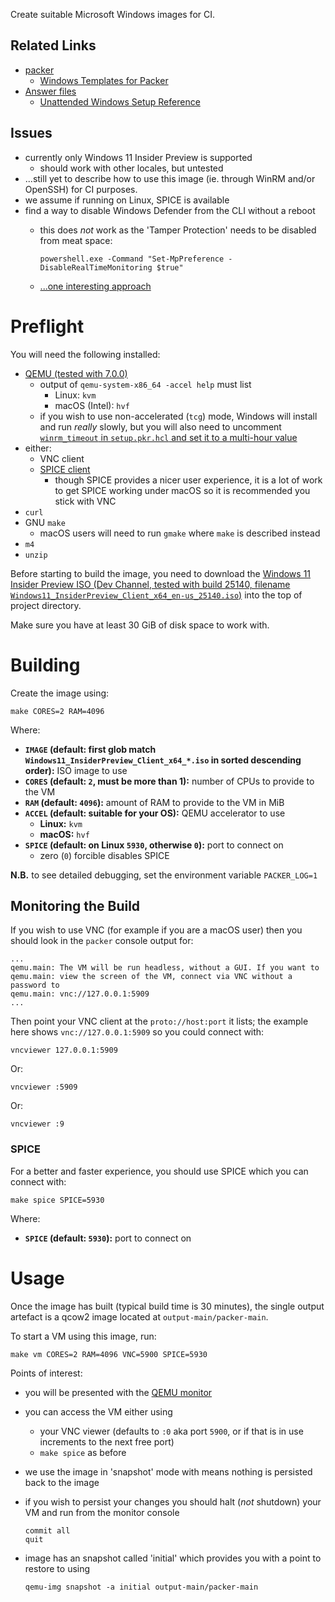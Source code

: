 Create suitable Microsoft Windows images for CI.

## Related Links

 * [packer](https://www.packer.io/docs)
     * [Windows Templates for Packer](https://github.com/StefanScherer/packer-windows)
 * [Answer files](https://docs.microsoft.com/windows-hardware/manufacture/desktop/update-windows-settings-and-scripts-create-your-own-answer-file-sxs)
     * [Unattended Windows Setup Reference](https://docs.microsoft.com/windows-hardware/customize/desktop/unattend/)

## Issues

 * currently only Windows 11 Insider Preview is supported
     * should work with other locales, but untested
 * ...still yet to describe how to use this image (ie. through WinRM and/or OpenSSH) for CI purposes.
 * we assume if running on Linux, SPICE is available
 * find a way to disable Windows Defender from the CLI without a reboot
     * this does *not* work as the 'Tamper Protection' needs to be disabled from meat space:

           powershell.exe -Command "Set-MpPreference -DisableRealTimeMonitoring $true"

     * [...one interesting approach](https://github.com/mandiant/commando-vm/issues/136#issuecomment-674270169)

# Preflight

You will need the following installed:

 * [QEMU (tested with 7.0.0)](https://www.qemu.org/)
     * output of `qemu-system-x86_64 -accel help` must list
         * Linux: `kvm`
         * macOS (Intel): `hvf`
     * if you wish to use non-accelerated (`tcg`) mode, Windows will install and run *really* slowly, but you will also need to uncomment [`winrm_timeout` in `setup.pkr.hcl` and set it to a multi-hour value](https://www.packer.io/plugins/builders/qemu)
 * either:
     * VNC client
     * [SPICE client](https://www.spice-space.org/)
         * though SPICE provides a nicer user experience, it is a lot of work to get SPICE working under macOS so it is recommended you stick with VNC
 * `curl`
 * GNU `make`
     * macOS users will need to run `gmake` where `make` is described instead
 * `m4`
 * `unzip`

Before starting to build the image, you need to download the [Windows 11 Insider Preview ISO (Dev Channel, tested with build 25140, filename `Windows11_InsiderPreview_Client_x64_en-us_25140.iso`)](https://www.microsoft.com/software-download/windowsinsiderpreviewiso) into the top of project directory.

Make sure you have at least 30 GiB of disk space to work with.

# Building

Create the image using:

    make CORES=2 RAM=4096

Where:

 * **`IMAGE` (default: first glob match `Windows11_InsiderPreview_Client_x64_*.iso` in sorted descending order):** ISO image to use
 * **`CORES` (default: `2`, must be more than 1):** number of CPUs to provide to the VM
 * **`RAM` (default: `4096`):** amount of RAM to provide to the VM in MiB
 * **`ACCEL` (default: suitable for your OS):** QEMU accelerator to use
     * **Linux:** `kvm`
     * **macOS:** `hvf`
 * **`SPICE` (default: on Linux `5930`, otherwise `0`):** port to connect on
     * zero (`0`) forcible disables SPICE

**N.B.** to see detailed debugging, set the environment variable `PACKER_LOG=1`

## Monitoring the Build

If you wish to use VNC (for example if you are a macOS user) then you should look in the `packer` console output for:

    ...
    qemu.main: The VM will be run headless, without a GUI. If you want to
    qemu.main: view the screen of the VM, connect via VNC without a password to
    qemu.main: vnc://127.0.0.1:5909
    ...

Then point your VNC client at the `proto://host:port` it lists; the example here shows `vnc://127.0.0.1:5909` so you could connect with:

    vncviewer 127.0.0.1:5909

Or:

    vncviewer :5909

Or:

    vncviewer :9

### SPICE

For a better and faster experience, you should use SPICE which you can connect with:

    make spice SPICE=5930

Where:

 * **`SPICE` (default: `5930`):** port to connect on

# Usage

Once the image has built (typical build time is 30 minutes), the single output artefact is a qcow2 image located at `output-main/packer-main`.

To start a VM using this image, run:

    make vm CORES=2 RAM=4096 VNC=5900 SPICE=5930

Points of interest:

 * you will be presented with the [QEMU monitor](https://qemu.readthedocs.io/en/latest/system/monitor.html)
 * you can access the VM either using
     * your VNC viewer (defaults to `:0` aka port `5900`, or if that is in use increments to the next free port)
     * `make spice` as before
 * we use the image in 'snapshot' mode with means nothing is persisted back to the image
 * if you wish to persist your changes you should halt (*not* shutdown) your VM and run from the monitor console

       commit all
       quit

 * image has an snapshot called 'initial' which provides you with a point to restore to using

       qemu-img snapshot -a initial output-main/packer-main
